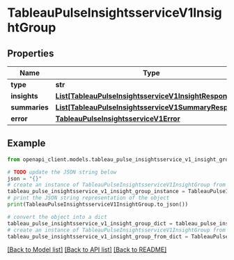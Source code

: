# TableauPulseInsightsserviceV1InsightGroup


## Properties

Name | Type | Description | Notes
------------ | ------------- | ------------- | -------------
**type** | **str** |  | [optional] 
**insights** | [**List[TableauPulseInsightsserviceV1InsightResponse]**](TableauPulseInsightsserviceV1InsightResponse.md) |  | [optional] 
**summaries** | [**List[TableauPulseInsightsserviceV1SummaryResponse]**](TableauPulseInsightsserviceV1SummaryResponse.md) |  | [optional] 
**error** | [**TableauPulseInsightsserviceV1Error**](TableauPulseInsightsserviceV1Error.md) |  | [optional] 

## Example

```python
from openapi_client.models.tableau_pulse_insightsservice_v1_insight_group import TableauPulseInsightsserviceV1InsightGroup

# TODO update the JSON string below
json = "{}"
# create an instance of TableauPulseInsightsserviceV1InsightGroup from a JSON string
tableau_pulse_insightsservice_v1_insight_group_instance = TableauPulseInsightsserviceV1InsightGroup.from_json(json)
# print the JSON string representation of the object
print(TableauPulseInsightsserviceV1InsightGroup.to_json())

# convert the object into a dict
tableau_pulse_insightsservice_v1_insight_group_dict = tableau_pulse_insightsservice_v1_insight_group_instance.to_dict()
# create an instance of TableauPulseInsightsserviceV1InsightGroup from a dict
tableau_pulse_insightsservice_v1_insight_group_from_dict = TableauPulseInsightsserviceV1InsightGroup.from_dict(tableau_pulse_insightsservice_v1_insight_group_dict)
```
[[Back to Model list]](../README.md#documentation-for-models) [[Back to API list]](../README.md#documentation-for-api-endpoints) [[Back to README]](../README.md)


